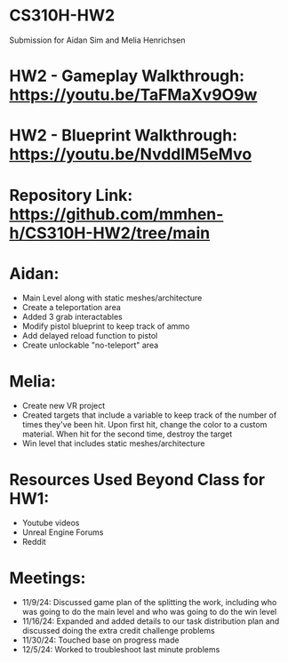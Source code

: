 # CS310H-HW2
Submission for Aidan Sim and Melia Henrichsen
# HW2 - Gameplay Walkthrough: https://youtu.be/TaFMaXv9O9w
# HW2 - Blueprint Walkthrough: https://youtu.be/NvddlM5eMvo
# Repository Link: https://github.com/mmhen-h/CS310H-HW2/tree/main

# Aidan:
- Main Level along with static meshes/architecture
- Create a teleportation area
- Added 3 grab interactables
- Modify pistol blueprint to keep track of ammo
- Add delayed reload function to pistol
- Create unlockable "no-teleport" area

# Melia: 
- Create new VR project
- Created targets that include a variable to keep track of the number of times they've been hit. Upon first hit, change the color to a custom material. When hit for the second time, destroy the target
- Win level that includes static meshes/architecture

# Resources Used Beyond Class for HW1:
-	Youtube videos
- Unreal Engine Forums
-	Reddit

# Meetings:
- 11/9/24: Discussed game plan of the splitting the work, including who was going to do the main level and who was going to do the win level
- 11/16/24: Expanded and added details to our task distribution plan and discussed doing the extra credit challenge problems
- 11/30/24: Touched base on progress made
- 12/5/24: Worked to troubleshoot last minute problems
